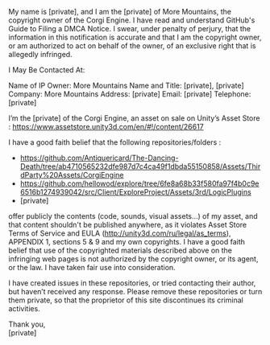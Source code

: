 My name is [private], and I am the [private] of More Mountains, the copyright owner of the Corgi Engine. I have read and understand GitHub's Guide to Filing a DMCA Notice. I swear, under penalty of perjury, that the information in this notification is accurate and that I am the copyright owner, or am authorized to act on behalf of the owner, of an exclusive right that is allegedly infringed.

I May Be Contacted At:

Name of IP Owner: More Mountains Name and Title: [private], [private] Company: More Mountains Address: [private] Email: [private] Telephone: [private]

I’m the [private] of the Corgi Engine, an asset on sale on Unity’s Asset Store : https://www.assetstore.unity3d.com/en/#!/content/26617

I have a good faith belief that the following repositories/folders :

- https://github.com/Antiquericard/The-Dancing-Death/tree/ab4710565232dfe987d7c4ca49f1dbda55150858/Assets/ThirdParty%20Assets/CorgiEngine  
- https://github.com/hellowod/explore/tree/6fe8a68b33f580fa97f4b0c9e6516b1274939042/src/Client/ExploreProject/Assets/3rd/LogicPlugins  
- [private]

offer publicly the contents (code, sounds, visual assets…) of my asset, and that content shouldn't be published anywhere, as it violates Asset Store Terms of Service and EULA (http://unity3d.com/ru/legal/as_terms), APPENDIX 1, sections 5 & 9 and my own copyrights. I have a good faith belief that use of the copyrighted materials described above on the infringing web pages is not authorized by the copyright owner, or its agent, or the law. I have taken fair use into consideration.

I have created issues in these repositories, or tried contacting their author, but haven’t received any response. Please remove these repositories or turn them private, so that the proprietor of this site discontinues its criminal activities.

Thank you,  
[private]  

